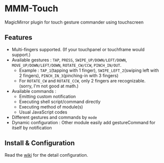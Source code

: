 # MMM-Touch
MagicMirror plugin for touch gesture commander using touchscreen  


## Features
- Multi-fingers supported. (If your touchpanel or touchframe would support.)
- Available gestures : `TAP`, `PRESS`, `SWIPE_UP/DOWN/LEFT/DOWN`, `MOVE_UP/DOWN/LEFT/DOWN`, `ROTATE_CW/CCW`, `PINCH_IN/OUT`.
  - Example : `TAP_1`(tapping with 1 finger), `SWIPE_LEFT_2`(swiping left with 2 fingers), `PINCH_IN_3`(pinching-in with 3 fingers)
  - For `ROTATE_CW` and `ROTATE_CCW`, only 2 fingers are recognizable. (sorry, I'm not good at math.)
- Available commands :
  - Emitting custom notification
  - Executing shell script/command directly
  - Executing method of module(s)
  - Usual JavaScript codes
- Different gestures and commands by `mode`
- Dynamic configuration : Other module easily add gestureCommand for itself by notification


## Install & Configuration
Read the [wiki](wiki) for the detail configuration.
